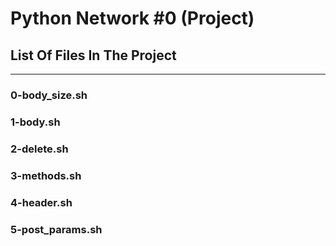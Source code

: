 # Python Network #0 (Project)
## List Of Files In The Project
---
### 0-body_size.sh

### 1-body.sh

### 2-delete.sh

### 3-methods.sh

### 4-header.sh

### 5-post_params.sh

###
